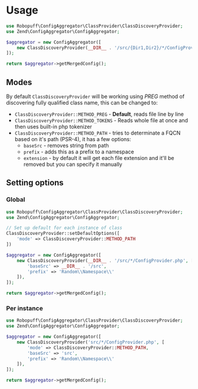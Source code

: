 # Usage

```php
use Robopuff\ConfigAggregator\ClassProvider\ClassDiscoveryProvider;
use Zend\ConfigAggregator\ConfigAggregator;

$aggregator = new ConfigAggregator([
    new ClassDiscoveryProvider(__DIR__ . '/src/{Dir1,Dir2}/*/ConfigProvider.php'),
]);

return $aggregator->getMergedConfig();
```

## Modes

By default `ClassDiscoveryProvider` will be working using _PREG_ method of discovering fully qualified class name,
this can be changed to:

* `ClassDiscoveryProvider::METHOD_PREG` - **Default**, reads file line by line
* `ClassDiscoveryProvider::METHOD_TOKENS` - Reads whole file at once and then uses built-in php tokenizer
* `ClassDiscoveryProvider::METHOD_PATH` - tries to determinate a FQCN based on it's path (PSR-4), it has a few options:
    * `baseSrc` - removes string from path
    * `prefix` - adds this as a prefix to a namespace
    * `extension` - by default it will get each file extension and it'll be removed but you can specify it manually

## Setting options

### Global

```php
use Robopuff\ConfigAggregator\ClassProvider\ClassDiscoveryProvider;
use Zend\ConfigAggregator\ConfigAggregator;

// Set up default for each instance of class
ClassDiscoveryProvider::setDefaultOptions([
    'mode' => ClassDiscoveryProvider::METHOD_PATH
])

$aggregator = new ConfigAggregator([
    new ClassDiscoveryProvider(__DIR__ . '/src/*/ConfigProvider.php', [
        'baseSrc' => __DIR__ . '/src',
        'prefix' => 'Random\\Namespace\\'
    ]),
]);

return $aggregator->getMergedConfig();
```

### Per instance

```php
use Robopuff\ConfigAggregator\ClassProvider\ClassDiscoveryProvider;
use Zend\ConfigAggregator\ConfigAggregator;

$aggregator = new ConfigAggregator([
    new ClassDiscoveryProvider('src/*/ConfigProvider.php', [
        'mode' => ClassDiscoveryProvider::METHOD_PATH,
        'baseSrc' => 'src',
        'prefix' => 'Random\\Namespace\\'
    ]),
]);

return $aggregator->getMergedConfig();
```